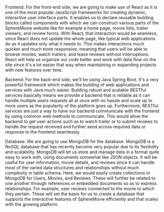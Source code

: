 Frontend: For the front-end side, we are going to make use of React as it is one of the most popular JavaScript frameworks for creating dynamic, interactive user interface parts. It enables us to declare reusable building blocks called components with which we can construct various parts of the SphereMovie website like for example a home page, movie lists, trailer viewers, and review forms. With React, that interaction would be seamless, since React does not update the whole page, like typical web applications do as it updates only what it needs to. This makes interactions much quicker and much more responsive, meaning that users will be able to browse movies, watch trailers, and leave reviews without interruptions. React will help us organize our code better and work with data flow on the site since it's a lot easier that way when maintaining or expanding projects with new features over time.

Backend: For the back-end side, we'll be using Java Spring Boot. It's a very powerful framework which makes the building of web applications and services with Java much easier. Building robust and scalable RESTful services basically means we provide a backend that is reliable as it can handle multiple users requests all at once with no hassle and scale up to more users as the popularity of the platform goes up. Furthermore, RESTful services are just a way to have our backend communicate with the frontend by using common web methods to communicate. This would allow the backend to get user actions such as to watch trailer or to submit reviews to handle the request received and further send across required data or response to the frontend seamlessly.

Database: We are going to use MongoDB for the database. MongoDB is a NoSQL database that has recently become very popular due to its flexibility and scalability. MongoDB will let us store and manage data in a format quite easy to work with, using documents somewhat like JSON objects. It will be useful for user information, movie details, and reviews since it can handle most of the varied data structures and relationships without much complexity in table schema. Here, we would easily create collections in MongoDB for Users, Movies, and Reviews. These will further be related to one another through references or embedded documents so as to express relationships. For example, user reviews connected to the movie to which they pertain. These will set the basis for us to create a database that supports the interactive features of SphereMovie efficiently and that scales with the growing platform.
